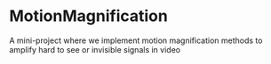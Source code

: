 # MotionMagnification
A mini-project where we implement motion magnification methods to amplify hard to see or invisible signals in video

